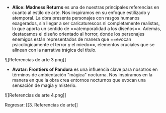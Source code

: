 
* **Alice: Madness Returns** es una de nuestras principales referencias en cuanto al estilo de arte. Nos inspiramos en su enfoque estilizado y atemporal. La obra presenta personajes con rasgos humanos exagerados, sin llegar a ser caricaturescos ni completamente realistas, lo que aporta un sentido de ==atemporalidad a los diseños==. Además, destacamos el diseño orientado al horror, donde los personajes enemigos están representados de manera que ==evocan psicológicamente el terror y el miedo==, elementos cruciales que se alinean con la narrativa trágica del título.

![[Referencias de arte 3.png]]

* **Avatar: Frontiers of Pandora** es una influencia clave para nosotros en términos de ambientación "mágica" nocturna. Nos inspiramos en la manera en que la obra crea entornos nocturnos que evocan una sensación de magia y misterio.

![[Referencias de arte 4.png]]


Regresar: [[3. Referencias de arte]]
